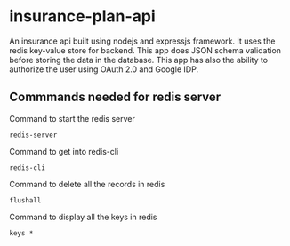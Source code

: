# insurance-plan-api

An insurance api built using nodejs and expressjs framework. It uses the redis key-value store for backend. This app does JSON schema validation before storing the data in the database. This app has also the ability to authorize the user using OAuth 2.0 and Google IDP.

## Commmands needed for redis server

Command to start the redis server
```
redis-server
```

Command to get into redis-cli
```
redis-cli
```

Command to delete all the records in redis
```
flushall
```
Command to display all the keys in redis
```
keys *
```